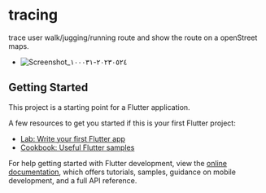 # tracing

trace user walk/jugging/running route  and show the route on a openStreet  maps.
- ![Screenshot_٢٠٢٣٠٥٢٤-١٠٠٠٣١](https://github.com/SherifRizk/Flutter/assets/99970469/9e073ba0-d55a-435c-8fa3-96a429b04dbf)



## Getting Started

This project is a starting point for a Flutter application.

A few resources to get you started if this is your first Flutter project:

- [Lab: Write your first Flutter app](https://docs.flutter.dev/get-started/codelab)
- [Cookbook: Useful Flutter samples](https://docs.flutter.dev/cookbook)

For help getting started with Flutter development, view the
[online documentation](https://docs.flutter.dev/), which offers tutorials,
samples, guidance on mobile development, and a full API reference.
